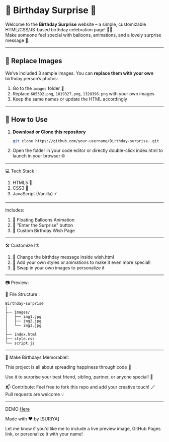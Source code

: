 # 🎉 Birthday Surprise 🎂

Welcome to the **Birthday Surprise** website – a simple, customizable HTML/CSS/JS-based birthday celebration page! 🎁✨  
Make someone feel special with balloons, animations, and a lovely surprise message 💌.

---

## 📸 Replace Images

We’ve included 3 sample images. You can **replace them with your own** birthday person’s photos:

1. Go to the `images` folder 📂
2. Replace `605592.png`, `1019327.png`, `1328396.png` with your own images
3. Keep the same names or update the HTML accordingly

---

## 🚀 How to Use

1. **Download or Clone this repository**  
   ```bash
   git clone https://github.com/your-username/Birthday-surprise-.git

2. Open the folder in your code editor or directly double-click index.html to launch in your browser 🌐

---

💻 Tech Stack :

1. HTML5 🧱
2. CSS3 🎨
3. JavaScript (Vanilla) ⚡

---

Includes:

1. 🎈 Floating Balloons Animation
2. 🔘 "Enter the Surprise" button
3. 💖 Custom Birthday Wish Page

---

🛠️ Customize It!:

1. 🎂 Change the birthday message inside wish.html
2. 🎉 Add your own styles or animations to make it even more special!
3. 👤 Swap in your own images to personalize it

---

📷 Preview:

📎 File Structure :
```
Birthday-surprise
│
├── images/
│   ├── img1.jpg
│   ├── img2.jpg
│   └── img3.jpg
│
├── index.html
├── style.css
└── script.js
```
---

   🥳 Make Birthdays Memorable!:
   
This project is all about spreading happiness through code  💌

Use it to surprise your best friend, sibling, partner, or anyone special!  🌈

📬 Contribute:
Feel free to fork this repo and add your creative touch! 🪄
Pull requests are welcome 💡

---

DEMO [Here](https://suriya273.github.io/Birthday-gift-1/)

Made with ❤️ by [SURIYA]

Let me know if you'd like me to include a live preview image, GitHub Pages link, or personalize it with your name!






